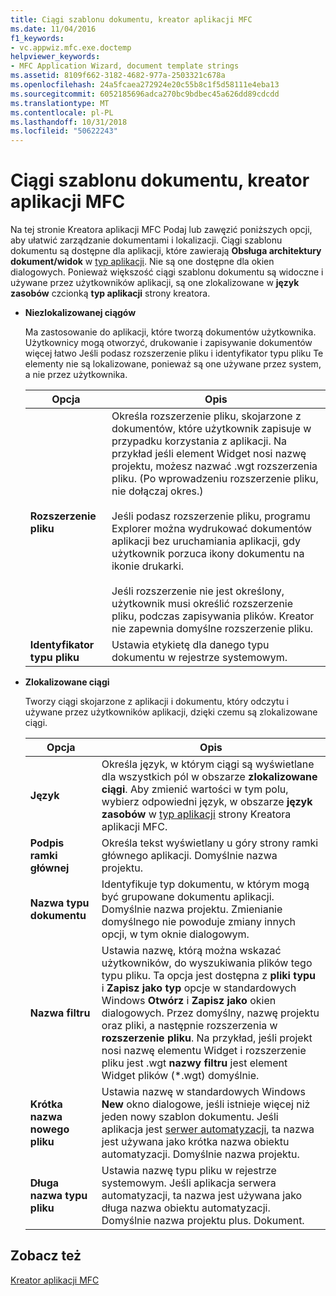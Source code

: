 ```yaml
---
title: Ciągi szablonu dokumentu, kreator aplikacji MFC
ms.date: 11/04/2016
f1_keywords:
- vc.appwiz.mfc.exe.doctemp
helpviewer_keywords:
- MFC Application Wizard, document template strings
ms.assetid: 8109f662-3182-4682-977a-2503321c678a
ms.openlocfilehash: 24a5fcaea272924e20c55b8c1f5d58111e4eba13
ms.sourcegitcommit: 6052185696adca270bc9bdbec45a626dd89cdcdd
ms.translationtype: MT
ms.contentlocale: pl-PL
ms.lasthandoff: 10/31/2018
ms.locfileid: "50622243"
---
```

# <a name="document-template-strings-mfc-application-wizard"></a>Ciągi szablonu dokumentu, kreator aplikacji MFC

Na tej stronie Kreatora aplikacji MFC Podaj lub zawęzić poniższych opcji, aby ułatwić zarządzanie dokumentami i lokalizacji. Ciągi szablonu dokumentu są dostępne dla aplikacji, które zawierają **Obsługa architektury dokument/widok** w [typ aplikacji](../../mfc/reference/application-type-mfc-application-wizard.md). Nie są one dostępne dla okien dialogowych. Ponieważ większość ciągi szablonu dokumentu są widoczne i używane przez użytkowników aplikacji, są one zlokalizowane w **język zasobów** czcionką **typ aplikacji** strony kreatora.

- **Niezlokalizowanej ciągów**

   Ma zastosowanie do aplikacji, które tworzą dokumentów użytkownika. Użytkownicy mogą otworzyć, drukowanie i zapisywanie dokumentów więcej łatwo Jeśli podasz rozszerzenie pliku i identyfikator typu pliku Te elementy nie są lokalizowane, ponieważ są one używane przez system, a nie przez użytkownika.

   |Opcja|Opis|
   |------------|-----------------|
   |**Rozszerzenie pliku**|Określa rozszerzenie pliku, skojarzone z dokumentów, które użytkownik zapisuje w przypadku korzystania z aplikacji. Na przykład jeśli element Widget nosi nazwę projektu, możesz nazwać .wgt rozszerzenia pliku. (Po wprowadzeniu rozszerzenie pliku, nie dołączaj okres.)<br /><br /> Jeśli podasz rozszerzenie pliku, programu Explorer można wydrukować dokumentów aplikacji bez uruchamiania aplikacji, gdy użytkownik porzuca ikony dokumentu na ikonie drukarki.<br /><br /> Jeśli rozszerzenie nie jest określony, użytkownik musi określić rozszerzenie pliku, podczas zapisywania plików. Kreator nie zapewnia domyślne rozszerzenie pliku.|
   |**Identyfikator typu pliku**|Ustawia etykietę dla danego typu dokumentu w rejestrze systemowym.|

- **Zlokalizowane ciągi**

   Tworzy ciągi skojarzone z aplikacji i dokumentu, który odczytu i używane przez użytkowników aplikacji, dzięki czemu są zlokalizowane ciągi.

   |Opcja|Opis|
   |------------|-----------------|
   |**Język**|Określa język, w którym ciągi są wyświetlane dla wszystkich pól w obszarze **zlokalizowane ciągi**. Aby zmienić wartości w tym polu, wybierz odpowiedni język, w obszarze **język zasobów** w [typ aplikacji](../../mfc/reference/application-type-mfc-application-wizard.md) strony Kreatora aplikacji MFC.|
   |**Podpis ramki głównej**|Określa tekst wyświetlany u góry strony ramki głównego aplikacji. Domyślnie nazwa projektu.|
   |**Nazwa typu dokumentu**|Identyfikuje typ dokumentu, w którym mogą być grupowane dokumentu aplikacji. Domyślnie nazwa projektu. Zmienianie domyślnego nie powoduje zmiany innych opcji, w tym oknie dialogowym.|
   |**Nazwa filtru**|Ustawia nazwę, którą można wskazać użytkowników, do wyszukiwania plików tego typu pliku. Ta opcja jest dostępna z **pliki typu** i **Zapisz jako typ** opcje w standardowych Windows **Otwórz** i **Zapisz jako** okien dialogowych. Przez domyślny, nazwę projektu oraz pliki, a następnie rozszerzenia w **rozszerzenie pliku**. Na przykład, jeśli projekt nosi nazwę elementu Widget i rozszerzenie pliku jest .wgt **nazwy filtru** jest element Widget plików (*.wgt) domyślnie.|
   |**Krótka nazwa nowego pliku**|Ustawia nazwę w standardowych Windows **New** okno dialogowe, jeśli istnieje więcej niż jeden nowy szablon dokumentu. Jeśli aplikacja jest [serwer automatyzacji](../../mfc/automation-servers.md), ta nazwa jest używana jako krótka nazwa obiektu automatyzacji. Domyślnie nazwa projektu.|
   |**Długa nazwa typu pliku**|Ustawia nazwę typu pliku w rejestrze systemowym. Jeśli aplikacja serwera automatyzacji, ta nazwa jest używana jako długa nazwa obiektu automatyzacji. Domyślnie nazwa projektu plus. Dokument.|

## <a name="see-also"></a>Zobacz też

[Kreator aplikacji MFC](../../mfc/reference/mfc-application-wizard.md)

